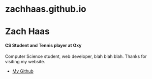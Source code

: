 # zachhaas.github.io
<!DOCTYPE html>
<html>
  <head>
    <title>Welcome to my website!</title>
  </head>
  <body>
  <h1>Zach Haas</h1>
  <h4>CS Student and Tennis player at Oxy</h4>
  <p>
  Computer Science student, web developer, blah blah blah.
  Thanks for visiting my website.
  </p>
    <ul>
    <li>
      <a href="https://github.com/zachhaas/Zach-Haas">My Github</a>
    </li>
  </ul>
  </body>
  
